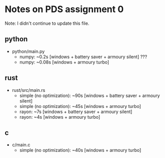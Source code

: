 # Notes on PDS assignment 0

Note: I didn't continue to update this file.

## python

- python/main.py
  - numpy: ~0.2s [windows + battery saver + armoury silent] ???
  - numpy: ~0.08s [windows + armoury turbo]

## rust

- rust/src/main.rs
  - simple (no optimization): ~90s [windows + battery saver + armoury silent]
  - simple (no optimization): ~45s [windows + armoury turbo]
  - rayon: ~7s [windows + battery saver + armoury silent]
  - rayon: ~4s [windows + armoury turbo]
  
## c

- c/main.c
  - simple (no optimization): ~40s [windows + armoury turbo]

